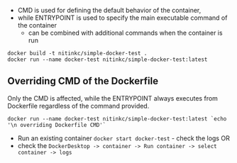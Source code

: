 * CMD is used for defining the default behavior of the container, 
* while ENTRYPOINT is used to specify the main executable command of the container
  * can be combined with additional commands when the container is run


```shell
docker build -t nitinkc/simple-docker-test .
docker run --name docker-test nitinkc/simple-docker-test:latest
```

## Overriding CMD of the Dockerfile

Only the CMD is affected, while the ENTRYPOINT always executes from Dockerfile regardless of the command provided.

```shell
docker run --name docker-test nitinkc/simple-docker-test:latest `echo '\n overriding Dockerfile CMD'` 
 ```

* Run an existing container `docker start docker-test` - check the logs OR 
* check the `DockerDesktop -> container -> Run container -> select container -> logs`

